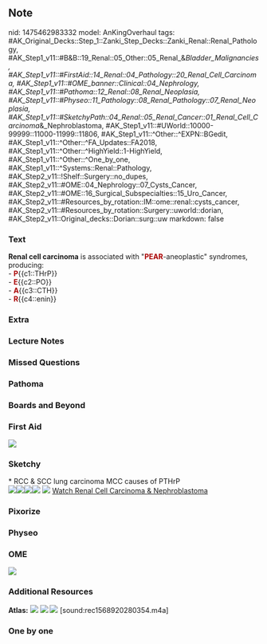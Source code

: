 ## Note
nid: 1475462983332
model: AnKingOverhaul
tags: #AK_Original_Decks::Step_1::Zanki_Step_Decks::Zanki_Renal::Renal_Pathology, #AK_Step1_v11::#B&B::19_Renal::05_Other::05_Renal_&_Bladder_Malignancies, #AK_Step1_v11::#FirstAid::14_Renal::04_Pathology::20_Renal_Cell_Carcinoma, #AK_Step1_v11::#OME_banner::Clinical::04_Nephrology, #AK_Step1_v11::#Pathoma::12_Renal::08_Renal_Neoplasia, #AK_Step1_v11::#Physeo::11_Pathology::08_Renal_Pathology::07_Renal_Neoplasia, #AK_Step1_v11::#SketchyPath::04_Renal::05_Renal_Cancer::01_Renal_Cell_Carcinoma_&_Nephroblastoma, #AK_Step1_v11::#UWorld::10000-99999::11000-11999::11806, #AK_Step1_v11::^Other::^EXPN::BGedit, #AK_Step1_v11::^Other::^FA_Updates::FA2018, #AK_Step1_v11::^Other::^HighYield::1-HighYield, #AK_Step1_v11::^Other::^One_by_one, #AK_Step1_v11::^Systems::Renal::Pathology, #AK_Step2_v11::!Shelf::Surgery::no_dupes, #AK_Step2_v11::#OME::04_Nephrology::07_Cysts_Cancer, #AK_Step2_v11::#OME::16_Surgical_Subspecialties::15_Uro_Cancer, #AK_Step2_v11::#Resources_by_rotation::IM::ome::renal::cysts_cancer, #AK_Step2_v11::#Resources_by_rotation::Surgery::uworld::dorian, #AK_Step2_v11::Original_decks::Dorian::surg::uw
markdown: false

### Text
<div>
  <b>Renal cell carcinoma</b> is associated with "<b><font color=
  "#AA0000">PEAR</font></b>-aneoplastic" syndromes, producing:
</div>
<div>
  <div>
    - <b><font color="#AA0000">P</font></b>{{c1::THrP}}
  </div>
  <div>
    - <b><font color="#AA0000">E</font></b>{{c2::PO}}
  </div>
  <div>
    - <b><font color="#AA0000">A</font></b>{{c3::CTH}}
  </div>
  <div>
    - <b><font color="#AA0000">R</font></b>{{c4::enin}}
  </div>
</div>

### Extra


### Lecture Notes


### Missed Questions


### Pathoma


### Boards and Beyond


### First Aid
<img src="tmpK15IJ8.png">

### Sketchy
<div>
  * RCC & SCC lung carcinoma MCC causes of PTHrP
</div><img src=
"Screen%20Shot%202019-11-05%20at%2010.55.56%20PM_1566160514431.png"><img src="Screen%20Shot%202019-11-05%20at%2010.55.48%20PM_1566160514431.png"><img src="Screen%20Shot%202019-11-05%20at%2010.56.10%20PM_1566160514431.png"><img src="Screen%20Shot%202019-11-05%20at%2010.56.03%20PM_1566160514431.png">
<img src="Screen%20Shot%202019-12-28%20at%206.25.51%20PM.JPG">
<a href=
"https://dashboard.sketchy.com/study/medical/courses/medical-pathophysiology/units/medical-pathophysiology-renal/videos/medical-pathophysiology-renal-renal-cancer-renal-cell-carcinoma-and-nephroblastoma?utm_source=anki&utm_medium=partnership&utm_campaign=february_update&utm_content=medical">
Watch Renal Cell Carcinoma & Nephroblastoma</a>

### Pixorize


### Physeo


### OME
<div class="ome-widget">
  <a href=
  "https://onlinemeded.org/spa/nephrology?ref=anki"><img src=
  "_OME_AnkiFlashcards_Topic_2.png"></a>
</div>

### Additional Resources
<b>Atlas:</b> <img src="tmphSuNiI.png" class="resizer"> <img src=
"tmpzFxzMO.png" class="resizer"> <img src="tmpPgU_5h.png" class=
"resizer"> [sound:rec1568920280354.m4a]

### One by one


